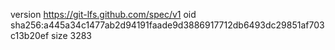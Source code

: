 version https://git-lfs.github.com/spec/v1
oid sha256:a445a34c1477ab2d94191faade9d3886917712db6493dc29851af703c13b20ef
size 3283
